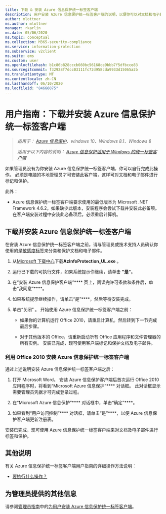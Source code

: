 ```yaml
---
title: 下载 & 安装 Azure 信息保护统一标签客户端
description: 用户安装 Azure 信息保护统一标签客户端的说明，以便你可以对文档和电子邮件进行分类和保护。
author: mlottner
ms.author: mlottner
manager: rkarlin
ms.date: 05/06/2020
ms.topic: conceptual
ms.collection: M365-security-compliance
ms.service: information-protection
ms.subservice: v2client
ms.suite: ems
ms.custom: user
ms.openlocfilehash: b1c86b828cccb660bc56168ce9bbb7f5dfbcce83
ms.sourcegitcommit: f32928f7dcc03111fc72d958cda9933d15065a2b
ms.translationtype: MT
ms.contentlocale: zh-CN
ms.lasthandoff: 06/10/2020
ms.locfileid: "84666075"
---
```

# <a name="user-guide-download-and-install-the-azure-information-protection-unified-labeling-client"></a>用户指南：下载并安装 Azure 信息保护统一标签客户端

>*适用于： [Azure 信息保护](https://azure.microsoft.com/pricing/details/information-protection)、windows 10、Windows 8.1、Windows 8*
>
> *适用于以下内容的说明： [Azure 信息保护适用于 Windows 的统一标签客户端](../faqs.md#whats-the-difference-between-the-azure-information-protection-client-and-the-azure-information-protection-unified-labeling-client)*

如果管理员没有为你安装 Azure 信息保护统一标签客户端，你可以自行完成此操作。 必须是电脑的本地管理员才可安装此客户端，这样可对文档和电子邮件进行标记和保护。

此外：

- Azure 信息保护统一标签客户端要求使用的最低版本为 Microsoft .NET Framework 4.6.2，如果缺少此版本，安装程序会尝试下载并安装此必备项。 在客户端安装过程中安装此必备项后，必须重启计算机。


## <a name="to-download-and-install-the-azure-information-protection-unified-labeling-client"></a>下载并安装 Azure 信息保护统一标签客户端

在安装 Azure 信息保护统一标签客户端之前，请与管理员或技术支持人员确认你使用的是[敏感度标签](https://docs.microsoft.com/microsoft-365/compliance/sensitivity-labels)来分类和保护文档和电子邮件。

1. 从[Microsoft 下载中心](https://www.microsoft.com/download/details.aspx?id=53018)下载**AzInfoProtection_UL.exe** 。

2. 运行已下载的可执行文件，如果系统提示你继续，请单击 **"是"**。

3. 在“安装 Azure 信息保护客户端”**** 页上，阅读完许可条款和条件后，单击“我同意”****。

4. 如果系统提示继续操作，请单击“是”****，然后等待安装完成。

6. 单击“关闭” 。 开始使用 Azure 信息保护统一标签客户端之前：

    - 如果你的计算机运行 Office 2010，请重启计算机，然后转到下一节完成最后步骤。    
        
    - 对于其他版本的 Office，请重新启动所有 Office 应用程序和文件管理器的所有实例。 安装已完成，现可使用客户端标记和保护文档及电子邮件。

### <a name="installing-the-azure-information-protection-unified-labeling-client-with-office-2010"></a>利用 Office 2010 安装 Azure 信息保护统一标签客户端

通过上述说明安装 Azure 信息保护统一标签客户端之后：

1. 打开 Microsoft Word。 安装 Azure 信息保护客户端后首次运行 Office 2010 应用程序时，将看到“Microsoft Azure 信息保护”**** 对话框。 此对话框显示需要管理员凭据才可完成登录过程。

2. 在“Microsoft Azure 信息保护”**** 对话框中，单击“确定”****。

3. 如果看到“用户访问控制”**** 对话框，请单击“是”****，以便 Azure 信息保护客户端更新注册表。

安装已完成，现可使用 Azure 信息保护统一标签客户端来对文档及电子邮件进行标签和保护。

## <a name="other-instructions"></a>其他说明    
有关 Azure 信息保护统一标签客户端用户指南的详细操作方法说明：

- [要执行什么操作？](clientv2-user-guide.md#what-do-you-want-to-do)

## <a name="additional-information-for-administrators"></a>为管理员提供的其他信息    
请参阅[管理员指南](clientv2-admin-guide.md)中的[为用户安装 Azure 信息保护统一标签客户端](clientv2-admin-guide-install.md)。
